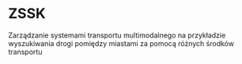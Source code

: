 # ZSSK

Zarządzanie systemami transportu multimodalnego na
przykładzie wyszukiwania drogi pomiędzy miastami za
pomocą różnych środków transportu
